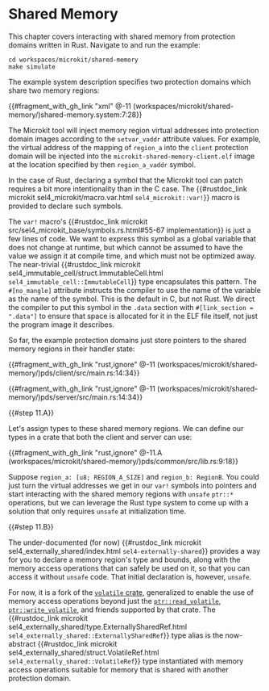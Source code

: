<!--
    Copyright 2024, Colias Group, LLC

    SPDX-License-Identifier: CC-BY-SA-4.0
-->

# Shared Memory

This chapter covers interacting with shared memory from protection domains written in Rust.
Navigate to and run the example:

```
cd workspaces/microkit/shared-memory
make simulate
```

The example system description specifies two protection domains which share two memory regions:

{{#fragment_with_gh_link "xml" @-11 (workspaces/microkit/shared-memory/)shared-memory.system:7:28}}

The Microkit tool will inject memory region virtual addresses into protection domain images according to the `setvar_vaddr` attribute values.
For example, the virtual address of the mapping of `region_a` into the `client` protection domain will be injected into the `microkit-shared-memory-client.elf` image at the location specified by then `region_a_vaddr` symbol.

In the case of Rust, declaring a symbol that the Microkit tool can patch requires a bit more intentionality than in the C case.
The {{#rustdoc_link microkit sel4_microkit/macro.var.html `sel4_microkit::var!`}} macro is provided to declare such symbols.

The `var!` macro's {{#rustdoc_link microkit src/sel4_microkit_base/symbols.rs.html#55-67 implementation}} is just a few lines of code.
We want to express this symbol as a global variable that does not change at runtime, but which cannot be assumed to have the value we assign it at compile time, and which must not be optimized away.
The near-trivial
{{#rustdoc_link microkit sel4_immutable_cell/struct.ImmutableCell.html `sel4_immutable_cell::ImmutableCell`}} type encapsulates this pattern.
The `#[no_mangle]` attribute instructs the compiler to use the name of the variable as the name of the symbol.
This is the default in C, but not Rust.
We direct the compiler to put this symbol in the `.data` section with `#[link_section = ".data"]` to ensure that space is allocated for it in the ELF file itself, not just the program image it describes.

So far, the example protection domains just store pointers to the shared memory regions in their handler state:

{{#fragment_with_gh_link "rust,ignore" @-11 (workspaces/microkit/shared-memory/)pds/client/src/main.rs:14:34}}

{{#fragment_with_gh_link "rust,ignore" @-11 (workspaces/microkit/shared-memory/)pds/server/src/main.rs:14:34}}

{{#step 11.A}}

Let's assign types to these shared memory regions.
We can define our types in a crate that both the client and server can use:

{{#fragment_with_gh_link "rust,ignore" @-11.A (workspaces/microkit/shared-memory/)pds/common/src/lib.rs:9:18}}

Suppose `region_a: [u8; REGION_A_SIZE]` and `region_b: RegionB`.
You could just turn the virtual addresses we get in our `var!` symbols into pointers and start interacting with the shared memory regions with `unsafe` `ptr::*` operations, but we can leverage the Rust type system to come up with a solution that only requires `unsafe` at initialization time.

{{#step 11.B}}

The under-documented (for now)
{{#rustdoc_link microkit sel4_externally_shared/index.html `sel4-externally-shared`}}
provides a way for you to declare a memory region's type and bounds, along with the memory access operations that can safely be used on it, so that you can access it without `unsafe` code.
That initial declaration is, however, `unsafe`.

For now, it is a fork of the [`volatile` crate](https://docs.rs/volatile/0.6.1/volatile/index.html), generalized to enable the use of memory access operations beyond just the [`ptr::read_volatile`](https://doc.rust-lang.org/core/ptr/fn.read_volatile.html), [`ptr::write_volatile`](https://doc.rust-lang.org/core/ptr/fn.write_volatile.html), and friends supported by that crate.
The
{{#rustdoc_link microkit sel4_externally_shared/type.ExternallySharedRef.html `sel4_externally_shared::ExternallySharedRef`}} type alias is the now-abstract
{{#rustdoc_link microkit sel4_externally_shared/struct.VolatileRef.html `sel4_externally_shared::VolatileRef`}}
type instantiated with memory access operations suitable for memory that is shared with another protection domain.
